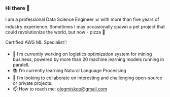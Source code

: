 ### Hi there 👋  

I am a professional Data Science Engineer 📊 with more than five years of industry experience. Sometimes I may occasionally spawn a pet project that could revolutionize the world, but now - pizza 🍕

Certified AWS ML Specialist🖱️

- 🔭 I’m currently working on logistics optimization system for mining business, powered by more than 20 machine learning models running in paralell.
- 📚 I’m currently learning Natural Language Processing
- 🧬 I’m looking to collaborate on interesting and challenging open-source or private projects. 
- 📫 How to reach me: olegmiskoo@gmail.com

